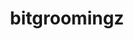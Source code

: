 ---
title: "bitgroomingz"
layout: cache
categories: [package, develop-2024-02-18]
meta: {"versions": ["2022-10-14"], "compilers": ["cce@=15.0.1", "gcc@=11.4.0", "oneapi@=2024.0.0"], "oss": ["rhel8", "ubuntu20.04", "ubuntu22.04"], "platforms": ["linux"], "targets": ["x86_64_v3", "zen4"], "stacks": ["e4s", "e4s-cray-rhel", "e4s-oneapi", "root"], "num_specs": 3, "num_specs_by_stack": {"e4s-cray-rhel": 1, "root": 3, "e4s": 1, "e4s-oneapi": 1}}
spec_details: [{"hash": "cwcmxy23uo6rkqm6qgpi6ya5xrb7je7w", "compiler": "cce@=15.0.1", "versions": ["2022-10-14"], "os": "rhel8", "platform": "linux", "target": "zen4", "variants": ["build_system=cmake", "build_type=Release", "generator=make", "~ipo", "+shared"], "stacks": ["e4s-cray-rhel", "root"], "size": "-", "tarball": "https://binaries.spack.io/releases/develop-2024-02-18/build_cache/linux-rhel8-zen4/cce-15.0.1/bitgroomingz-2022-10-14/linux-rhel8-zen4-cce-15.0.1-bitgroomingz-2022-10-14-cwcmxy23uo6rkqm6qgpi6ya5xrb7je7w.spack"}, {"hash": "b2p7gfxs5gsihaxot6wsec736tvmrgep", "compiler": "gcc@=11.4.0", "versions": ["2022-10-14"], "os": "ubuntu20.04", "platform": "linux", "target": "x86_64_v3", "variants": ["build_system=cmake", "build_type=Release", "generator=make", "~ipo", "+shared"], "stacks": ["e4s", "root"], "size": "-", "tarball": "https://binaries.spack.io/releases/develop-2024-02-18/build_cache/linux-ubuntu20.04-x86_64_v3/gcc-11.4.0/bitgroomingz-2022-10-14/linux-ubuntu20.04-x86_64_v3-gcc-11.4.0-bitgroomingz-2022-10-14-b2p7gfxs5gsihaxot6wsec736tvmrgep.spack"}, {"hash": "uyxgn3od3cqhh3d4c73beyklwk5wueve", "compiler": "oneapi@=2024.0.0", "versions": ["2022-10-14"], "os": "ubuntu22.04", "platform": "linux", "target": "x86_64_v3", "variants": ["build_system=cmake", "build_type=Release", "generator=make", "~ipo", "+shared"], "stacks": ["e4s-oneapi", "root"], "size": "-", "tarball": "https://binaries.spack.io/releases/develop-2024-02-18/build_cache/linux-ubuntu22.04-x86_64_v3/oneapi-2024.0.0/bitgroomingz-2022-10-14/linux-ubuntu22.04-x86_64_v3-oneapi-2024.0.0-bitgroomingz-2022-10-14-uyxgn3od3cqhh3d4c73beyklwk5wueve.spack"}]
---